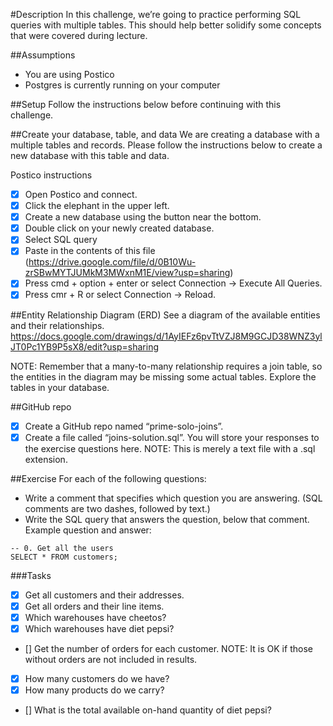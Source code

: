 #Description
In this challenge, we’re going to practice performing SQL queries with multiple tables. This should help better solidify some concepts that were covered during lecture.

##Assumptions
* You are using Postico
* Postgres is currently running on your computer

##Setup
Follow the instructions below before continuing with this challenge.

##Create your database, table, and data
We are creating a database with a multiple tables and records. Please follow the instructions below to create a new database with this table and data.

Postico instructions

* [x] Open Postico and connect.
* [x] Click the elephant in the upper left.
* [x] Create a new database using the button near the bottom.
* [x] Double click on your newly created database.
* [x] Select SQL query
* [x] Paste in the contents of this file (https://drive.google.com/file/d/0B10Wu-zrSBwMYTJUMkM3MWxnM1E/view?usp=sharing)
* [x] Press cmd + option + enter or select Connection -> Execute All Queries.
* [x] Press cmr + R or select Connection -> Reload.

##Entity Relationship Diagram (ERD)
See a diagram of the available entities and their relationships. https://docs.google.com/drawings/d/1AyIEFz6pvTtVZJ8M9GCJD38WNZ3ylJT0Pc1YB9P5sX8/edit?usp=sharing

NOTE: Remember that a many-to-many relationship requires a join table, so the entities in the diagram may be missing some actual tables. Explore the tables in your database.

##GitHub repo
* [x] Create a GitHub repo named “prime-solo-joins”.
* [x] Create a file called “joins-solution.sql”. You will store your responses to the exercise questions here. NOTE: This is merely a text file with a .sql extension.

##Exercise
For each of the following questions:

* Write a comment that specifies which question you are answering. (SQL comments are two dashes, followed by text.)
* Write the SQL query that answers the question, below that comment.
Example question and answer:

```
-- 0. Get all the users
SELECT * FROM customers;
```

###Tasks
* [x] Get all customers and their addresses.
* [x] Get all orders and their line items.
* [x] Which warehouses have cheetos?
* [x] Which warehouses have diet pepsi?
* [] Get the number of orders for each customer. NOTE: It is OK if those without orders are not included in results.
* [x] How many customers do we have?
* [x] How many products do we carry?
* [] What is the total available on-hand quantity of diet pepsi?
